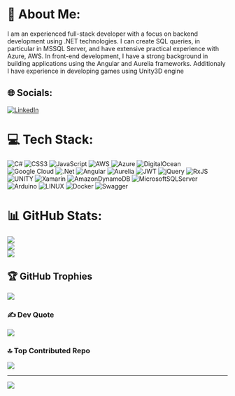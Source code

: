 # 💫 About Me:
I am an experienced full-stack developer with a focus on backend development using .NET technologies. I can create SQL queries, in particular in MSSQL Server, and have extensive practical experience with Azure, AWS. In front-end development, I have a strong background in building applications using the Angular and Aurelia frameworks. Additionaly I have experience in developing games using Unity3D engine


## 🌐 Socials:
[![LinkedIn](https://img.shields.io/badge/LinkedIn-%230077B5.svg?logo=linkedin&logoColor=white)](https://www.linkedin.com/in/oleksandr-lohvinov-134a72183/) 

# 💻 Tech Stack:
![C#](https://img.shields.io/badge/c%23-%23239120.svg?style=flat&logo=c-sharp&logoColor=white) ![CSS3](https://img.shields.io/badge/css3-%231572B6.svg?style=flat&logo=css3&logoColor=white) ![JavaScript](https://img.shields.io/badge/javascript-%23323330.svg?style=flat&logo=javascript&logoColor=%23F7DF1E) ![AWS](https://img.shields.io/badge/AWS-%23FF9900.svg?style=flat&logo=amazon-aws&logoColor=white) ![Azure](https://img.shields.io/badge/azure-%230072C6.svg?style=flat&logo=azure-devops&logoColor=white) ![DigitalOcean](https://img.shields.io/badge/DigitalOcean-%230167ff.svg?style=flat&logo=digitalOcean&logoColor=white) ![Google Cloud](https://img.shields.io/badge/Google%20Cloud-%234285F4.svg?style=flat&logo=google-cloud&logoColor=white) ![.Net](https://img.shields.io/badge/.NET-5C2D91?style=flat&logo=.net&logoColor=white) ![Angular](https://img.shields.io/badge/angular-%23DD0031.svg?style=flat&logo=angular&logoColor=white) ![Aurelia](https://img.shields.io/badge/aurelia-%23ED2B88.svg?style=flat&logo=aurelia&logoColor=fff) ![JWT](https://img.shields.io/badge/JWT-black?style=flat&logo=JSON%20web%20tokens) ![jQuery](https://img.shields.io/badge/jquery-%230769AD.svg?style=flat&logo=jquery&logoColor=white) ![RxJS](https://img.shields.io/badge/rxjs-%23B7178C.svg?style=flat&logo=reactivex&logoColor=white) ![UNITY](https://img.shields.io/badge/Unity-%2320232a.svg?style=flat&logo=unity&logoColor=white) ![Xamarin](https://img.shields.io/badge/Xamarin-3199DC?style=flat&logo=xamarin&logoColor=white) ![AmazonDynamoDB](https://img.shields.io/badge/Amazon%20DynamoDB-4053D6?style=flat&logo=Amazon%20DynamoDB&logoColor=white) ![MicrosoftSQLServer](https://img.shields.io/badge/Microsoft%20SQL%20Sever-CC2927?style=flat&logo=microsoft%20sql%20server&logoColor=white) ![Arduino](https://img.shields.io/badge/-Arduino-00979D?style=flat&logo=Arduino&logoColor=white) ![LINUX](https://img.shields.io/badge/Linux-FCC624?style=flat&logo=linux&logoColor=black) ![Docker](https://img.shields.io/badge/docker-%230db7ed.svg?style=flat&logo=docker&logoColor=white) ![Swagger](https://img.shields.io/badge/-Swagger-%23Clojure?style=flat&logo=swagger&logoColor=white)
# 📊 GitHub Stats:
![](https://github-readme-stats.vercel.app/api?username=AlexandrFirst&theme=dark&hide_border=true&include_all_commits=false&count_private=false)<br/>
![](https://github-readme-streak-stats.herokuapp.com/?user=AlexandrFirst&theme=dark&hide_border=true)<br/>
![](https://github-readme-stats.vercel.app/api/top-langs/?username=AlexandrFirst&theme=dark&hide_border=true&include_all_commits=false&count_private=false&layout=compact)

## 🏆 GitHub Trophies
![](https://github-profile-trophy.vercel.app/?username=AlexandrFirst&theme=radical&no-frame=false&no-bg=false&margin-w=4)

### ✍️ Dev Quote
![](https://quotes-github-readme.vercel.app/api?type=horizontal&theme=dark)

### 🔝 Top Contributed Repo
![](https://github-contributor-stats.vercel.app/api?username=AlexandrFirst&limit=5&theme=dark&combine_all_yearly_contributions=true)

---
[![](https://visitcount.itsvg.in/api?id=AlexandrFirst&icon=0&color=0)](https://visitcount.itsvg.in)
